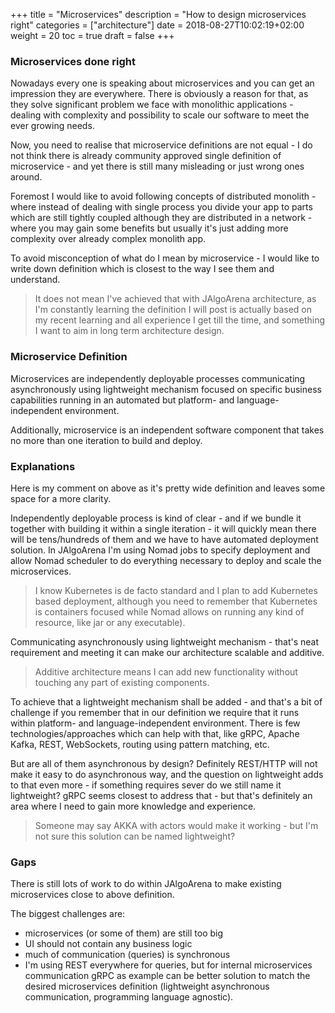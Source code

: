 +++
title = "Microservices"
description = "How to design microservices right"
categories = ["architecture"]
date = 2018-08-27T10:02:19+02:00
weight = 20
toc = true
draft = false
+++

### Microservices done right

Nowadays every one is speaking about microservices and you can get an impression they are everywhere. 
There is obviously a reason for that, as they solve significant problem we face with
monolithic applications - dealing with complexity and possibility to scale our software to meet the 
ever growing needs.

Now, you need to realise that microservice definitions are not equal - I do not think there is already 
community approved single definition of microservice - and yet there is still many misleading or 
just wrong ones around.

Foremost I would like to avoid following concepts of distributed monolith - where instead of dealing with
single process you divide your app to parts which are still tightly coupled although they are distributed
in a network - where you may gain some benefits but usually it's just adding more complexity over already
complex monolith app.

To avoid misconception of what do I mean by microservice - I would like to write down definition which is
closest to the way I see them and understand.

> It does not mean I've achieved that with JAlgoArena architecture, as I'm constantly learning the definition
I will post is actually based on my recent learning and all experience I get till the time, and something
I want to aim in long term architecture design.

### Microservice Definition

Microservices are independently deployable processes communicating asynchronously using lightweight
mechanism focused on specific business capabilities running in an automated but platform- and 
language-independent environment.

Additionally, microservice is an independent software component that takes no more than one iteration to build
and deploy.

### Explanations

Here is my comment on above as it's pretty wide definition and leaves some space for a more clarity.

Independently deployable process is kind of clear - and if we bundle it together with building it within
a single iteration - it will quickly mean there will be tens/hundreds of them and we have to have 
automated deployment solution. In JAlgoArena I'm using Nomad jobs to specify deployment and allow Nomad 
scheduler to do everything necessary to deploy and scale the microservices. 

> I know Kubernetes is de facto standard and I plan to add Kubernetes based deployment, although
you need to remember that Kubernetes is containers focused while Nomad allows on running any kind
of resource, like jar or any executable).

Communicating asynchronously using lightweight mechanism - that's neat requirement and meeting it
can make our architecture scalable and additive.
 
> Additive architecture means I can add new functionality without touching any part of existing
components. 

To achieve that a lightweight mechanism shall be added - and that's a bit of challenge
if you remember that in our definition we require that it runs within platform- and language-independent
environment. There is few technologies/approaches which can help with that, like gRPC, Apache Kafka, REST,
WebSockets, routing using pattern matching, etc.

But are all of them asynchronous by design? Definitely REST/HTTP will not make it easy to do asynchronous way, 
and the question on lightweight adds to that even more - if something requires sever do we still name 
it lightweight? gRPC seems closest to address that - but that's definitely an area where I need to gain 
more knowledge and experience.

> Someone may say AKKA with actors would make it working - but I'm not sure this solution can be named
lightweight?

### Gaps

There is still lots of work to do within JAlgoArena to make existing microservices close to above definition.

The biggest challenges are:

- microservices (or some of them) are still too big
- UI should not contain any business logic
- much of communication (queries) is synchronous
- I'm using REST everywhere for queries, but for internal microservices communication gRPC as example can be better
solution to match the desired microservices definition (lightweight asynchronous communication, programming 
language agnostic).
